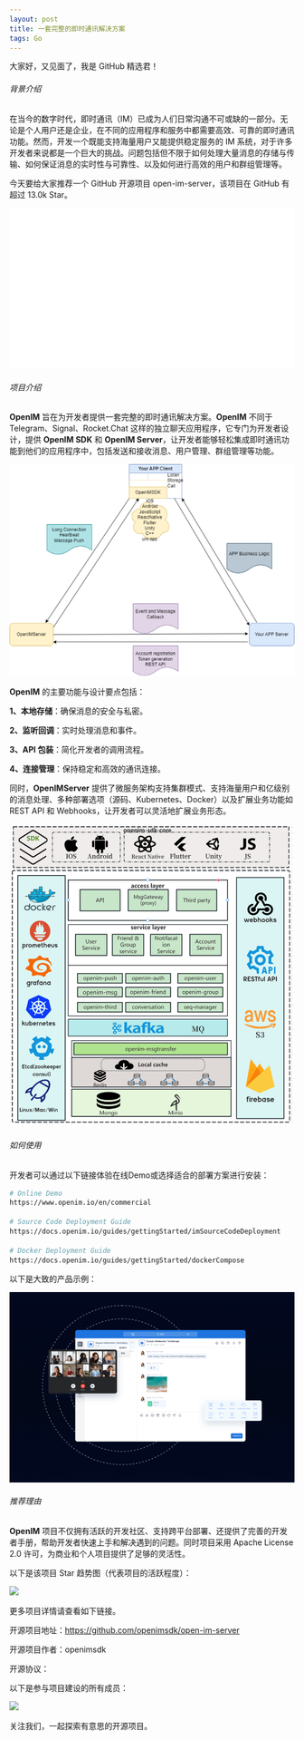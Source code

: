 ```yaml
---
layout: post
title: 一套完整的即时通讯解决方案
tags: Go
---
```


大家好，又见面了，我是 GitHub 精选君！

###### 背景介绍

在当今的数字时代，即时通讯（IM）已成为人们日常沟通不可或缺的一部分。无论是个人用户还是企业，在不同的应用程序和服务中都需要高效、可靠的即时通讯功能。然而，开发一个既能支持海量用户又能提供稳定服务的 IM 系统，对于许多开发者来说都是一个巨大的挑战。问题包括但不限于如何处理大量消息的存储与传输、如何保证消息的实时性与可靠性、以及如何进行高效的用户和群组管理等。

今天要给大家推荐一个 GitHub 开源项目 open-im-server，该项目在 GitHub 有超过 13.0k Star。

![](https://raw.githubusercontent.com/openimsdk/open-im-server/master/./assets/logo-gif/openim-logo.gif)

###### 项目介绍

**OpenIM** 旨在为开发者提供一套完整的即时通讯解决方案。**OpenIM** 不同于 Telegram、Signal、Rocket.Chat 这样的独立聊天应用程序，它专门为开发者设计，提供 **OpenIM SDK** 和 **OpenIM Server**，让开发者能够轻松集成即时通讯功能到他们的应用程序中，包括发送和接收消息、用户管理、群组管理等功能。

![](https://raw.githubusercontent.com/openimsdk/open-im-server/master/./docs/images/oepnim-design.png)

**OpenIM** 的主要功能与设计要点包括：

**1、本地存储**：确保消息的安全与私密。

**2、监听回调**：实时处理消息和事件。

**3、API 包装**：简化开发者的调用流程。

**4、连接管理**：保持稳定和高效的通讯连接。

同时，**OpenIMServer** 提供了微服务架构支持集群模式、支持海量用户和亿级别的消息处理、多种部署选项（源码、Kubernetes、Docker）以及扩展业务功能如 REST API 和 Webhooks，让开发者可以灵活地扩展业务形态。

![Overall Architecture](https://raw.githubusercontent.com/openimsdk/open-im-server/master/./docs/images/architecture-layers.png)

###### 如何使用

开发者可以通过以下链接体验在线Demo或选择适合的部署方案进行安装：

```bash
# Online Demo
https://www.openim.io/en/commercial

# Source Code Deployment Guide
https://docs.openim.io/guides/gettingStarted/imSourceCodeDeployment

# Docker Deployment Guide
https://docs.openim.io/guides/gettingStarted/dockerCompose
```

以下是大致的产品示例：

![](https://raw.githubusercontent.com/ZhuPeng/pic/master/images/compress_image-20240511233145095.png)

###### 推荐理由

**OpenIM** 项目不仅拥有活跃的开发社区、支持跨平台部署、还提供了完善的开发者手册，帮助开发者快速上手和解决遇到的问题。同时项目采用 Apache License 2.0 许可，为商业和个人项目提供了足够的灵活性。

以下是该项目 Star 趋势图（代表项目的活跃程度）：

![](https://api.star-history.com/svg?repos=openimsdk/open-im-server&type=Timeline)

更多项目详情请查看如下链接。

开源项目地址：https://github.com/openimsdk/open-im-server 

开源项目作者：openimsdk

开源协议：

以下是参与项目建设的所有成员：

![](https://contrib.rocks/image?repo=openimsdk/open-im-server)

关注我们，一起探索有意思的开源项目。

